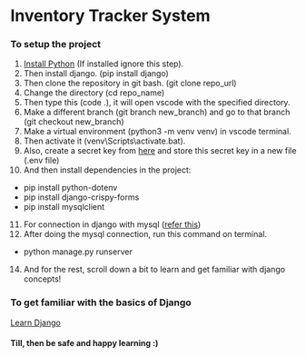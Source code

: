 # Inventory Tracker System

### To setup the project
1. <a href="https://www.python.org/ftp/python/3.10.2/python-3.10.2-amd64.exe">Install Python</a> (If installed ignore this step).
2. Then install django. (pip install django)
3. Then clone the repository in git bash. (git clone repo_url)
4. Change the directory (cd repo_name)
5. Then type this (code .), it will open vscode with the specified directory.
6. Make a different branch (git branch new_branch) and go to that branch (git checkout new_branch)
7. Make a virtual environment (python3 -m venv venv) in vscode terminal.
8. Then activate it (venv\Scripts\activate.bat).
9. Also, create a secret key from <a href="https://miniwebtool.com/django-secret-key-generator/">here</a> and store this secret key in a new file (.env file)
10. And then install dependencies in the project: 
 - pip install python-dotenv
 - pip install django-crispy-forms
 - pip install mysqlclient
11. For connection in django with mysql (<a href="https://medium.com/@omaraamir19966/connect-django-with-mysql-database-f946d0f6f9e3">refer this</a>)
12. After doing the mysql connection, run this command on terminal. 
 - python manage.py runserver
14. And for the rest, scroll down a bit to learn and get familiar with django concepts!

### To get familiar with the basics of Django 
<a href="https://realpython.com/get-started-with-django-1/">Learn Django</a>

#### Till, then be safe and happy learning :)
 
